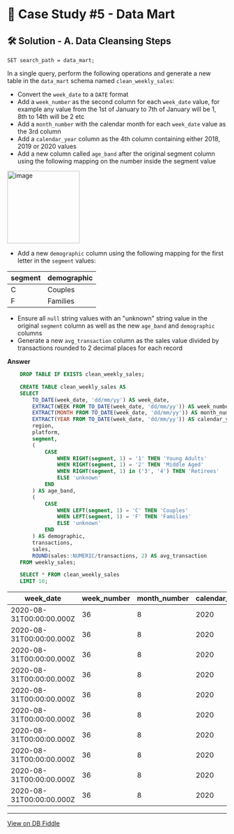 
# 🛒 Case Study #5 - Data Mart

## 🛠️ Solution - A. Data Cleansing Steps

    SET search_path = data_mart;
    
In a single query, perform the following operations and generate a new table in the `data_mart` schema named `clean_weekly_sales`:
- Convert the `week_date` to a `DATE` format
- Add a `week_number` as the second column for each `week_date` value, for example any value from the 1st of January to 7th of January will be 1, 8th to 14th will be 2 etc
- Add a `month_number` with the calendar month for each `week_date` value as the 3rd column
- Add a `calendar_year` column as the 4th column containing either 2018, 2019 or 2020 values
- Add a new column called `age_band` after the original segment column using the following mapping on the number inside the segment value
  
<img width="166" alt="image" src="https://user-images.githubusercontent.com/81607668/131438667-3b7f3da5-cabc-436d-a352-2022841fc6a2.png">
  
- Add a new `demographic` column using the following mapping for the first letter in the `segment` values:  

| segment | demographic | 
| ------- | ----------- |
| C       | Couples     |
| F       | Families    |

- Ensure all `null` string values with an "unknown" string value in the original `segment` column as well as the new `age_band` and `demographic` columns
- Generate a new `avg_transaction` column as the sales value divided by transactions rounded to 2 decimal places for each record


**Answer**
````sql
    DROP TABLE IF EXISTS clean_weekly_sales;

    CREATE TABLE clean_weekly_sales AS
    SELECT 
        TO_DATE(week_date, 'dd/mm/yy') AS week_date,
        EXTRACT(WEEK FROM TO_DATE(week_date, 'dd/mm/yy')) AS week_number,
        EXTRACT(MONTH FROM TO_DATE(week_date, 'dd/mm/yy')) AS month_number,
        EXTRACT(YEAR FROM TO_DATE(week_date, 'dd/mm/yy')) AS calendar_year,
        region,
        platform,
        segment,
        (
            CASE
                WHEN RIGHT(segment, 1) = '1' THEN 'Young Adults'
                WHEN RIGHT(segment, 1) = '2' THEN 'Middle Aged'
                WHEN RIGHT(segment, 1) in ('3', '4') THEN 'Retirees'
                ELSE 'unknown'
            END
        ) AS age_band,
        (
            CASE
                WHEN LEFT(segment, 1) = 'C' THEN 'Couples'
                WHEN LEFT(segment, 1) = 'F' THEN 'Families'
                ELSE 'unknown'
            END
        ) AS demographic,
        transactions,
        sales,
        ROUND(sales::NUMERIC/transactions, 2) AS avg_transaction
    FROM weekly_sales;
````

````sql
    SELECT * FROM clean_weekly_sales
    LIMIT 10;
````
| week_date                | week_number | month_number | calendar_year | region | platform | segment | age_band     | demographic | transactions | sales    | avg_transaction |
| ------------------------ | ----------- | ------------ | ------------- | ------ | -------- | ------- | ------------ | ----------- | ------------ | -------- | --------------- |
| 2020-08-31T00:00:00.000Z | 36          | 8            | 2020          | ASIA   | Retail   | C3      | Retirees     | Couples     | 120631       | 3656163  | 30.31           |
| 2020-08-31T00:00:00.000Z | 36          | 8            | 2020          | ASIA   | Retail   | F1      | Young Adults | Families    | 31574        | 996575   | 31.56           |
| 2020-08-31T00:00:00.000Z | 36          | 8            | 2020          | USA    | Retail   | null    | unknown      | unknown     | 529151       | 16509610 | 31.20           |
| 2020-08-31T00:00:00.000Z | 36          | 8            | 2020          | EUROPE | Retail   | C1      | Young Adults | Couples     | 4517         | 141942   | 31.42           |
| 2020-08-31T00:00:00.000Z | 36          | 8            | 2020          | AFRICA | Retail   | C2      | Middle Aged  | Couples     | 58046        | 1758388  | 30.29           |
| 2020-08-31T00:00:00.000Z | 36          | 8            | 2020          | CANADA | Shopify  | F2      | Middle Aged  | Families    | 1336         | 243878   | 182.54          |
| 2020-08-31T00:00:00.000Z | 36          | 8            | 2020          | AFRICA | Shopify  | F3      | Retirees     | Families    | 2514         | 519502   | 206.64          |
| 2020-08-31T00:00:00.000Z | 36          | 8            | 2020          | ASIA   | Shopify  | F1      | Young Adults | Families    | 2158         | 371417   | 172.11          |
| 2020-08-31T00:00:00.000Z | 36          | 8            | 2020          | AFRICA | Shopify  | F2      | Middle Aged  | Families    | 318          | 49557    | 155.84          |
| 2020-08-31T00:00:00.000Z | 36          | 8            | 2020          | AFRICA | Retail   | C3      | Retirees     | Couples     | 111032       | 3888162  | 35.02           |

---

[View on DB Fiddle](https://www.db-fiddle.com/f/jmnwogTsUE8hGqkZv9H7E8/8)
